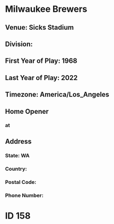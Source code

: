 # Milwaukee Brewers
## Venue: Sicks Stadium
## Division: 
## First Year of Play: 1968
## Last Year of Play: 2022
## Timezone: America/Los_Angeles
## Home Opener
###  at 
## Address
### 
### State: WA
### Country: 
### Postal Code: 
### Phone Number: 
# ID 158